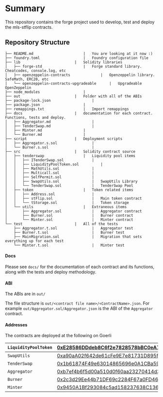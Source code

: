 # Summary

This repository contains the forge project used to develop, test and deploy the mls-stflip contracts.

## Repository Structure

```
├── README.md						|	You are looking at it now :)
├── foundry.toml					|	Foundry configuration file
├── lib							|	Solidity libraries				
│   ├── forge-std 					|	Forge standard library. Cheatcodes, console.log, etc		
│   ├── openzeppelin-contracts				|	Openzeppelin library. SafeMath, ERC20, etc
│   └── openzeppelin-contracts-upgradeable		|	Upgradeable OpenZeppelin
├── node_modules					|
├── out 						|	Folder with all of the ABIs
├── package-lock.json					|
├── package.json					|
├── remappings.txt					|	Import remappings
├── docs						| 	documentation for each contract. Functions, tests and deploy.
│   ├── Aggregator.md					|
│   ├── TenderSwap.md 					|
│   ├── Minter.md					|	
│   └── Burner.md					|
├── script						|	Deployment scripts
│   ├── Aggregator.s.sol				|	
│   └── Burner.s.sol					|
├── src							|	Solidity contract source
│   ├── tenderswap					|	Liquidity pool items
│   │   ├── ITenderSwap.sol				|	
│   │   ├── LiquidityPoolToken.sol			|	
│   │   ├── MathUtils.sol				|	
│   │   ├── Multicall.sol				|
│   │   ├── SelfPermit.sol				|
│   │   ├── SwapUtils.sol				|	SwapUtils Library
│   │   └── TenderSwap.sol				|	TenderSwap Pool 
│   ├── token						|	Token related items
│   │   ├── Address.sol					|
│   │   ├── stFlip.sol					|	Main token contract
│   │   └── tStorage.sol				|	Token storage
│   └── utils						|	Extraneous items 
│       ├── Aggregator.sol				|	Aggregator contract
│       ├── Burner.sol					|	Burner contract
│       └── Minter.sol					|	Minter contract
└── test						|	All of the tests
    ├── Aggregator.t.sol				|	Aggregator test
    ├── Burner.t.sol					|	Burner test
    ├── MainMigration.sol				|	Migration that sets everything up for each test
    └── Minter.t.sol					|	Minter test
```

#### Docs

Please see `docs/` for the documentation of each contract and its functions, along with the tests and deploy methodology.

#### ABI

The ABIs are in `out/`

The file structure is `out/<contract file name>/<ContractName>.json`. For example `out/Aggregator.sol/Aggregator.json` is the ABI of the `Aggregator` contract.

#### Addresses

The contracts are deployed at the following on Goerli

| `LiquidityPoolToken` | [0xE28586DDdeb8C6f2e7828578bBC0eA7B26B9484D](https://goerli.etherscan.io/address/0xE28586DDdeb8C6f2e7828578bBC0eA7B26B9484D) |
| -------------------- | :----------------------------------------------------------- |
| `SwapUtils`          | [0xa90aA02f642de61cFe9E7e81731D895f9E674ffA](https://goerli.etherscan.io/address/0xa90aA02f642de61cFe9E7e81731D895f9E674ffA) |
| `TenderSwap`         | [0x1b61874F49e63014865696e0A1CBa5926C516cDF](https://goerli.etherscan.io/address/0x1b61874F49e63014865696e0A1CBa5926C516cDF) |
| `Aggregator`         | [0xb7ef4b6f5d00a510d0f60aa23270414d3ad465df](https://goerli.etherscan.io/address/0xb7ef4b6f5d00a510d0f60aa23270414d3ad465df ) |
| `Burner`             | [0x2c3d29Ee44b71DF69c2284F67a0FD467a13b32b9](https://goerli.etherscan.io/address/0x2c3d29Ee44b71DF69c2284F67a0FD467a13b32b9) |
| `Minter`             | [0x9450A1Bf293084c5ad158237638C1361C4A1EE3C](https://goerli.etherscan.io/address/0x9450A1Bf293084c5ad158237638C1361C4A1EE3C) |

